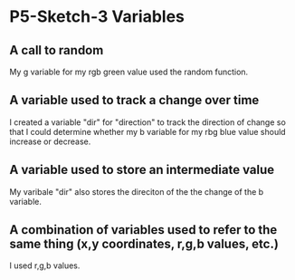 # P5-Sketch-3 Variables
## A call to random
My g variable for my rgb green value used the random function.

## A variable used to track a change over time
I created a variable "dir" for "direction" to track the direction of change so that I could determine whether my b variable for my rbg blue value should increase or decrease. 

## A variable used to store an intermediate value
My varibale "dir" also stores the direciton of the the change of the b variable.

## A combination of variables used to refer to the same thing (x,y coordinates, r,g,b values, etc.)
I used r,g,b values. 


